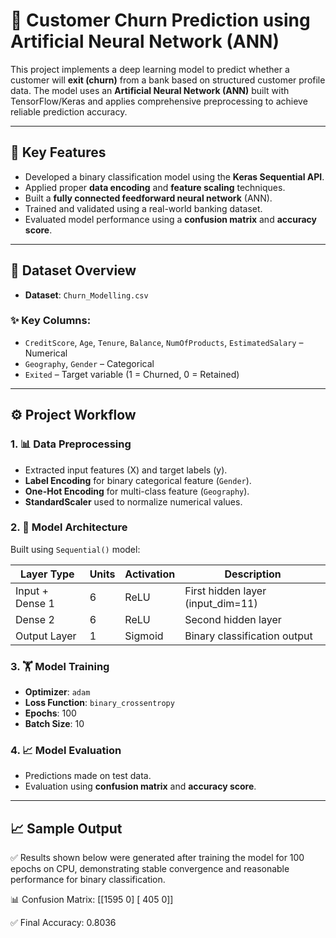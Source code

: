 # 🔄 Customer Churn Prediction using Artificial Neural Network (ANN)

This project implements a deep learning model to predict whether a customer will **exit (churn)** from a bank based on structured customer profile data. The model uses an **Artificial Neural Network (ANN)** built with TensorFlow/Keras and applies comprehensive preprocessing to achieve reliable prediction accuracy.

---

## 📌 Key Features

- Developed a binary classification model using the **Keras Sequential API**.
- Applied proper **data encoding** and **feature scaling** techniques.
- Built a **fully connected feedforward neural network** (ANN).
- Trained and validated using a real-world banking dataset.
- Evaluated model performance using a **confusion matrix** and **accuracy score**.

---

## 📂 Dataset Overview

- **Dataset**: `Churn_Modelling.csv`

### ✨ Key Columns:
- `CreditScore`, `Age`, `Tenure`, `Balance`, `NumOfProducts`, `EstimatedSalary` – Numerical
- `Geography`, `Gender` – Categorical
- `Exited` – Target variable (1 = Churned, 0 = Retained)

---

## ⚙️ Project Workflow

### 1. 📊 Data Preprocessing
- Extracted input features (X) and target labels (y).
- **Label Encoding** for binary categorical feature (`Gender`).
- **One-Hot Encoding** for multi-class feature (`Geography`).
- **StandardScaler** used to normalize numerical values.

### 2. 🧠 Model Architecture
Built using `Sequential()` model:

| Layer Type      | Units | Activation | Description                        |
|-----------------|-------|------------|------------------------------------|
| Input + Dense 1 |   6   | ReLU       | First hidden layer (input_dim=11)  |
| Dense 2         |   6   | ReLU       | Second hidden layer                |
| Output Layer    |   1   | Sigmoid    | Binary classification output       |

### 3. 🏋️ Model Training
- **Optimizer**: `adam`
- **Loss Function**: `binary_crossentropy`
- **Epochs**: 100  
- **Batch Size**: 10  

### 4. 📈 Model Evaluation
- Predictions made on test data.
- Evaluation using **confusion matrix** and **accuracy score**.

---

## 📈 Sample Output

✅ Results shown below were generated after training the model for 100 epochs on CPU, demonstrating stable convergence and reasonable performance for binary classification.

📊 Confusion Matrix:
[[1595    0]
 [ 405    0]]

✅ Final Accuracy: 0.8036
